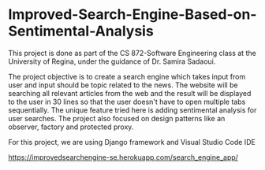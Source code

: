 # Improved-Search-Engine-Based-on-Sentimental-Analysis

This project is done as part of the CS 872-Software Engineering class at the University of Regina, under the guidance of Dr. Samira Sadaoui.

The project objective is to create a search engine which takes input from user and input should be topic related to the news. 
The website will be searching all relevant articles from the web and the result will be displayed to the user in 30 lines so that the user doesn't have to open multiple tabs sequentially. The unique feature tried here is adding sentimental analysis for user searches. The project also focused on design patterns like an observer, factory and protected proxy. 

For this project, we are using Django framework and  Visual Studio Code IDE

https://improvedsearchengine-se.herokuapp.com/search_engine_app/
